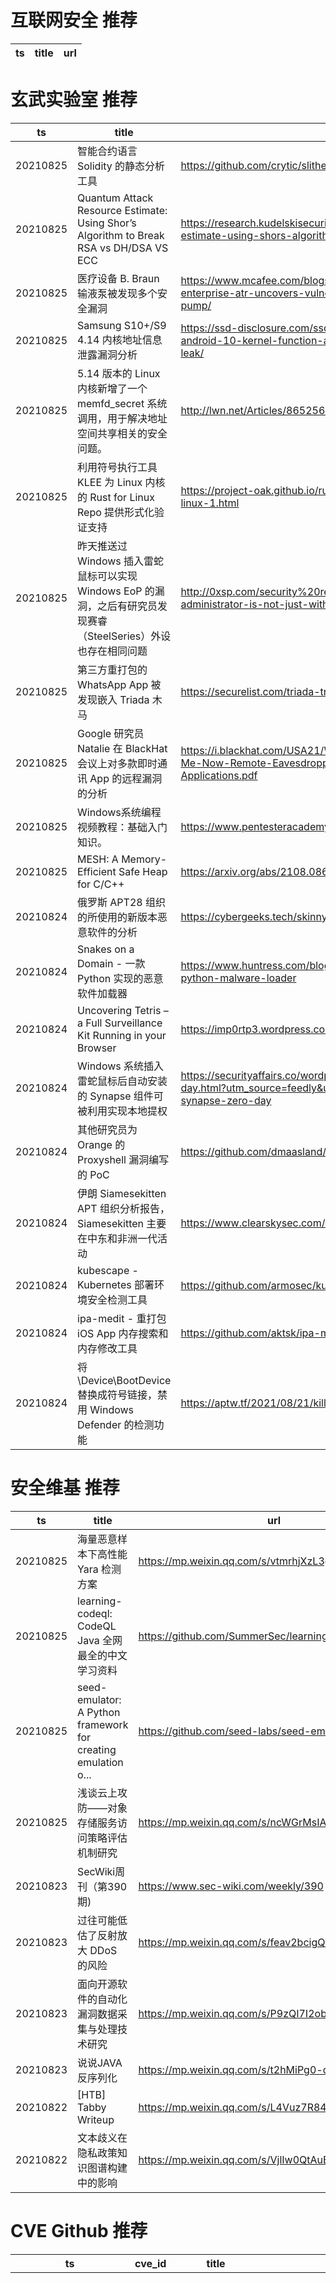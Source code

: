 # 互联网安全 推荐
| ts | title | url| 
| --- | --- | ---| 


# 玄武实验室 推荐
| ts | title | url| 
| --- | --- | ---| 
| 20210825 | 智能合约语言 Solidity 的静态分析工具 | https://github.com/crytic/slither| 
| 20210825 | Quantum Attack Resource Estimate: Using Shor’s Algorithm to Break RSA vs DH/DSA VS ECC | https://research.kudelskisecurity.com/2021/08/24/quantum-attack-resource-estimate-using-shors-algorithm-to-break-rsa-vs-dh-dsa-vs-ecc/| 
| 20210825 | 医疗设备 B. Braun 输液泵被发现多个安全漏洞 | https://www.mcafee.com/blogs/enterprise/mcafee-enterprise-atr/mcafee-enterprise-atr-uncovers-vulnerabilities-in-globally-used-b-braun-infusion-pump/| 
| 20210825 | Samsung S10+/S9 4.14 内核地址信息泄露漏洞分析 | https://ssd-disclosure.com/ssd-advisory-samsung-s10-s9-kernel-4-14-android-10-kernel-function-address-text-and-heap-address-information-leak/| 
| 20210825 | 5.14 版本的 Linux 内核新增了一个 memfd_secret 系统调用，用于解决地址空间共享相关的安全问题。 | http://lwn.net/Articles/865256/| 
| 20210825 | 利用符号执行工具 KLEE 为 Linux 内核的 Rust for Linux Repo 提供形式化验证支持 | https://project-oak.github.io/rust-verification-tools/2021/08/22/rust-on-linux-1.html| 
| 20210825 | 昨天推送过 Windows 插入雷蛇鼠标可以实现 Windows EoP 的漏洞，之后有研究员发现赛睿（SteelSeries）外设也存在相同问题 | http://0xsp.com/security%20research%20&%20development%20(SRD)/local-administrator-is-not-just-with-razer-it-is-possible-for-all| 
| 20210825 | 第三方重打包的 WhatsApp App 被发现嵌入 Triada 木马 | https://securelist.com/triada-trojan-in-whatsapp-mod/103679/| 
| 20210825 | Google 研究员 Natalie 在 BlackHat 会议上对多款即时通讯 App 的远程漏洞的分析 | https://i.blackhat.com/USA21/Wednesday-Handouts/us-21-Can-You-Hear-Me-Now-Remote-Eavesdropping-Vulnerabilities-In-Mobile-Messaging-Applications.pdf| 
| 20210825 | Windows系统编程视频教程：基础入门知识。 | https://www.pentesteracademy.com/course?id=51| 
| 20210825 | MESH: A Memory-Efficient Safe Heap for C/C++ | https://arxiv.org/abs/2108.08683| 
| 20210824 | 俄罗斯 APT28 组织的所使用的新版本恶意软件的分析 | https://cybergeeks.tech/skinnyboy-apt28/| 
| 20210824 | Snakes on a Domain - 一款 Python 实现的恶意软件加载器 | https://www.huntress.com/blog/snakes-on-a-domain-an-analysis-of-a-python-malware-loader| 
| 20210824 | Uncovering Tetris – a Full Surveillance Kit Running in your Browser | https://imp0rtp3.wordpress.com/2021/08/12/tetris/| 
| 20210824 | Windows 系统插入雷蛇鼠标后自动安装的 Synapse 组件可被利用实现本地提权 | https://securityaffairs.co/wordpress/121385/hacking/razer-synapse-zero-day.html?utm_source=feedly&utm_medium=rss&utm_campaign=razer-synapse-zero-day| 
| 20210824 | 其他研究员为 Orange 的 Proxyshell 漏洞编写的 PoC | https://github.com/dmaasland/proxyshell-poc| 
| 20210824 | 伊朗 Siamesekitten APT 组织分析报告，Siamesekitten 主要在中东和非洲一代活动 | https://www.clearskysec.com/wp-content/uploads/2021/08/Siamesekitten.pdf| 
| 20210824 | kubescape - Kubernetes 部署环境安全检测工具 | https://github.com/armosec/kubescape| 
| 20210824 | ipa-medit - 重打包 iOS App 内存搜索和内存修改工具 | https://github.com/aktsk/ipa-medit| 
| 20210824 | 将 \Device\BootDevice 替换成符号链接，禁用 Windows Defender 的检测功能 | https://aptw.tf/2021/08/21/killing-defender.html| 


# 安全维基 推荐
| ts | title | url| 
| --- | --- | ---| 
| 20210825 | 海量恶意样本下高性能 Yara 检测方案 | https://mp.weixin.qq.com/s/vtmrhjXzL3gj8m_1uwgtmw| 
| 20210825 | learning-codeql: CodeQL Java 全网最全的中文学习资料 | https://github.com/SummerSec/learning-codeql| 
| 20210825 | seed-emulator: A Python framework for creating emulation o... | https://github.com/seed-labs/seed-emulator| 
| 20210825 | 浅谈云上攻防——对象存储服务访问策略评估机制研究 | https://mp.weixin.qq.com/s/ncWGrMsIAvh9HEK1QC5IGQ| 
| 20210823 | SecWiki周刊（第390期) | https://www.sec-wiki.com/weekly/390| 
| 20210823 | 过往可能低估了反射放大 DDoS 的风险 | https://mp.weixin.qq.com/s/feav2bcigQScbze4C5psSw| 
| 20210823 | 面向开源软件的自动化漏洞数据采集与处理技术研究 | https://mp.weixin.qq.com/s/P9zQI7I2obCpov_LMIeKIw| 
| 20210823 | 说说JAVA反序列化 | https://mp.weixin.qq.com/s/t2hMiPg0-qrgGIyysG9e_A| 
| 20210822 | [HTB] Tabby Writeup | https://mp.weixin.qq.com/s/L4Vuz7R84WbZz5GAtkJabQ| 
| 20210822 | 文本歧义在隐私政策知识图谱构建中的影响 | https://mp.weixin.qq.com/s/VjlIw0QtAuBZXEORotDrwA| 


# CVE Github 推荐
| ts | cve_id | title | url | cve_detail| 
| --- | --- | --- | --- | ---| 
| 20210825T19:26:24Z | CVE-2021-3490 | Null | https://github.com/chompie1337/Linux_LPE_eBPF_CVE-2021-3490 | The eBPF ALU32 bounds tracking for bitwise ops (AND, OR and XOR) in the Linux kernel did not properly update 32-bit bounds, which could be turned into out of bounds reads and writes in the Linux kernel and therefore, arbitrary code execution. This issue was fixed via commit 049c4e13714e (%bpf: Fix alu32 const subreg bound tracking on bitwise operations%) (v5.13-rc4) and backported to the stable kernels in v5.12.4, v5.11.21, and v5.10.37. The AND/OR issues were introduced by commit 3f50f132d840 (%bpf: Verifier, do explicit ALU32 bounds tracking%) (5.7-rc1) and the XOR variant was introduced by 2921c90d4718 (%bpf:Fix a verifier failure with xor%) ( 5.10-rc1).| 
| 20210825T17:41:16Z | CVE-2021-39475 | Found multiple XSS vulnerabilities within PhoenixCart 1.0.8.0 | https://github.com/W4RCL0UD/CVE-2021-39475 | 未查询到CVE信息| 
| 20210825T17:39:15Z | CVE-2021-39476 | Null | https://github.com/W4RCL0UD/CVE-2021-39476 | 未查询到CVE信息| 
| 20210825T17:22:58Z | CVE-2021-37589 | Exploit to Virtua Software.  | https://github.com/LucaRibeiro/CVE-2021-37589 | 未查询到CVE信息| 
| 20210825T16:17:25Z | cve-2021-3449 | CVE-2021-3449 OpenSSL denial-of-service exploit 👨🏻‍💻 | https://github.com/terorie/cve-2021-3449 | An OpenSSL TLS server may crash if sent a maliciously crafted renegotiation ClientHello message from a client. If a TLSv1.2 renegotiation ClientHello omits the signature_algorithms extension (where it was present in the initial ClientHello), but includes a signature_algorithms_cert extension then a NULL pointer dereference will result, leading to a crash and a denial of service attack. A server is only vulnerable if it has TLSv1.2 and renegotiation enabled (which is the default configuration). OpenSSL TLS clients are not impacted by this issue. All OpenSSL 1.1.1 versions are affected by this issue. Users of these versions should upgrade to OpenSSL 1.1.1k. OpenSSL 1.0.2 is not impacted by this issue. Fixed in OpenSSL 1.1.1k (Affected 1.1.1-1.1.1j).| 
| 20210825T04:26:10Z | CVE-2021-39512 | Unauthenticated CSRF Account TakeOver in BigTreeCMS v4.4.14 | https://github.com/guusec/CVE-2021-39512-BigTreeCMS-v4.4.14-AccountTakeOver | 未查询到CVE信息| 
| 20210824T10:52:01Z | CVE-2020-15368 | How to exploit a vulnerable windows driver. Exploit for AsrDrv104.sys | https://github.com/stong/CVE-2020-15368 | AsrDrv103.sys in the ASRock RGB Driver does not properly restrict access from user space, as demonstrated by triggering a triple fault via a request to zero CR3.| 
| 20210824T08:44:13Z | CVE-2020-6308 | Exploit script for SAP Business Objects SSRF | https://github.com/TheMMMdev/CVE-2020-6308 | SAP BusinessObjects Business Intelligence Platform (Web Services) versions - 410, 420, 430, allows an unauthenticated attacker to inject arbitrary values as CMS parameters to perform lookups on the internal network which is otherwise not accessible externally. On successful exploitation, attacker can scan internal network to determine internal infrastructure and gather information for further attacks like remote file inclusion, retrieve server files, bypass firewall and force the vulnerable server to perform malicious requests, resulting in a Server-Side Request Forgery vulnerability.| 
| 20210824T04:59:15Z | CVE-2021-30551 | my exp for chrome V8 CVE-2021-30551 | https://github.com/xmzyshypnc/CVE-2021-30551 | Type confusion in V8 in Google Chrome prior to 91.0.4472.101 allowed a remote attacker to potentially exploit heap corruption via a crafted HTML page.| 
| 20210823T21:49:01Z | CVE-2021- | Remote Code Execution at Rittal | https://github.com/asang17/CVE-2021-RCE | 未查询到CVE信息| 


# klee on Github 推荐
| ts | title | url | stars | forks| 
| --- | --- | --- | --- | ---| 
| 20210825T15:10:27Z | An open-source Chinese font derived from Fontworks% Klee One. 一款基于 FONTWORKS 的 Klee One 的开源中文字体。 | https://github.com/lxgw/LxgwWenKai | 2653 | 68| 
| 20210825T11:30:19Z | Symbiotic is a tool for finding bugs in computer programs based on instrumentation, program slicing and KLEE | https://github.com/staticafi/symbiotic | 220 | 36| 
| 20210825T11:27:00Z | RVT is a collection of tools/libraries to support both static and dynamic verification of Rust programs. | https://github.com/project-oak/rust-verification-tools | 172 | 19| 
| 20210825T09:21:22Z | A RISC-V RV32 virtual prototype based on riscv-vp with symbolic execution support | https://github.com/agra-uni-bremen/symex-vp | 2 | 0| 
| 20210824T07:55:33Z | Null | https://github.com/pansilup/cgc-prgs-for-klee-seed-mode | 0 | 0| 
| 20210824T07:26:30Z | Null | https://github.com/kamosika179/kleegame | 0 | 0| 
| 20210823T03:31:51Z | Scala library for generating and manipulation of images treated as a point => color function. | https://github.com/skac112/klee | 0 | 0| 
| 20210822T23:52:08Z | Create CFGs and compute complexity metrics for Python, C++, and Java code. | https://github.com/hmc-alpaqa/metrinome | 18 | 0| 
| 20210822T21:29:17Z | Git Blog | https://github.com/klee30810/klee30810.github.io | 0 | 0| 
| 20210822T01:03:10Z | hexo博客数据 | https://github.com/KleePaimon/KleePaimon.github.io | 0 | 0| 


# s2e on Github 推荐
| ts | title | url | stars | forks| 
| --- | --- | --- | --- | ---| 
| 20210818T17:05:58Z | Null | https://github.com/Chanel-B/S2E-FINAL-PROJECT | 0 | 0| 
| 20210811T20:16:36Z | S2E: A platform for multi-path program analysis with selective symbolic execution. | https://github.com/S2E/s2e | 146 | 36| 
| 20210810T08:32:24Z | Null | https://github.com/yuvalkirstain/s2e-coref | 12 | 5| 


# exploit on Github 推荐
| ts | title | url | stars | forks| 
| --- | --- | --- | --- | ---| 
| 20210826T00:02:59Z | Open-Source Vulnerability Intelligence Center - Unified source of vulnerability, exploit and threat Intelligence feeds | https://github.com/Patrowl/PatrowlHearsData | 29 | 15| 
| 20210825T23:44:28Z | GEF (GDB Enhanced Features) - a modern experience for GDB with advanced debugging features for exploit developers & reverse engineers ☢ | https://github.com/hugsy/gef | 3847 | 532| 
| 20210825T23:41:37Z | Exploits that I have written either on my own or inspired by other POCs | https://github.com/VWolt/Other-Exploits | 0 | 0| 
| 20210825T23:27:21Z | Root shell exploit for several Xiaomi routers: 4A Gigabit, 4A 100M, 4, 4C, 3Gv2, 4Q, miWifi 3C... | https://github.com/acecilia/OpenWRTInvasion | 510 | 108| 
| 20210825T23:20:00Z | Null | https://github.com/smokeroots/EXPLOIT-BUFFER-OVERFLOW | 0 | 0| 
| 20210825T21:52:53Z | A series of CTF/hacking challenge solutions for binary exploitation(or pwn)/reverse engineering/vulnerability research/memory corruption(or whatever term you use) | https://github.com/docfate111/binary_exploitation | 0 | 0| 
| 20210825T21:35:12Z | This repository is primarily maintained by Omar Santos and includes thousands of resources related to ethical hacking  / penetration testing, digital forensics and incident response (DFIR), vulnerability research, exploit development, reverse engineering, and more. | https://github.com/The-Art-of-Hacking/h4cker | 9920 | 1656| 
| 20210825T21:27:19Z | This repository contains codes of ICCV2021 paper: SO-Pose: Exploiting Self-Occlusion for Direct 6D Pose Estimation | https://github.com/shangbuhuan13/SO-Pose | 5 | 1| 
| 20210825T20:58:58Z | Null | https://github.com/DevKitteny/exploits | 0 | 0| 
| 20210825T20:56:51Z | Exploit-db (is NOT the official APP). | https://github.com/gaiththewolf/Exploitdb | 1 | 0| 


# backdoor on Github 推荐
| ts | title | url | stars | forks| 
| --- | --- | --- | --- | ---| 
| 20210826T00:13:14Z | A Hidden and Undetectable Remote Access Tool written in C++ and Server in Python3 | https://github.com/Ryan-AW/Windows-Backdoor | 17 | 4| 
| 20210825T18:24:34Z |  Access ADB On Browsers (: | https://github.com/jxroot/adbwebkit | 2 | 0| 
| 20210825T14:09:42Z | TrojanZoo provides a universal pytorch platform to conduct security researches (especially backdoor attacks/defenses) of image classification in deep learning. | https://github.com/ain-soph/trojanzoo | 92 | 16| 
| 20210825T13:49:20Z | Windoor is a Windows Backdoor that uses ssh to gain access to the windows machine.  | https://github.com/Talhamehar007/windoor-ssh | 0 | 0| 
| 20210825T11:16:00Z | Keeping it simple - PHP backdoors. | https://github.com/F-Masood/php-backdoors | 0 | 0| 
| 20210825T11:14:10Z | Mini Shell PDI Perjuangan | https://github.com/Rzzky/PDIP-Shell-Backdoor | 0 | 0| 
| 20210825T09:25:47Z | Applying backdoor attacks to BadNet on MNIST and ResNet on CIFAR10 (for personal use). | https://github.com/vtu81/backdoor_attack | 0 | 0| 
| 20210825T08:24:31Z | A curated list of backdoor learning resources | https://github.com/THUYimingLi/backdoor-learning-resources | 289 | 54| 
| 20210825T05:36:42Z | Golang package for pentest | https://github.com/iIIusi0n/backkit | 3 | 0| 
| 20210825T03:51:54Z | 0.9 | https://github.com/Notme11/LeuxBackdoor | 1 | 0| 


# symbolic execution on Github 推荐
| ts | title | url | stars | forks| 
| --- | --- | --- | --- | ---| 
| 20210825T17:33:05Z | Symbolic execution tool | https://github.com/trailofbits/manticore | 2435 | 361| 
| 20210825T16:42:50Z | A symbolic execution engine for LLVM IR | https://github.com/insufficiently-caffeinated/caffeine | 7 | 4| 
| 20210825T14:24:57Z | Symbolic execution tool for Sail ISA specifications | https://github.com/rems-project/isla | 17 | 3| 
| 20210825T14:06:13Z | Symbolica%s open-source symbolic execution engine. | https://github.com/SymbolicaDev/Symbolica | 4 | 0| 
| 20210825T09:21:22Z | A RISC-V RV32 virtual prototype based on riscv-vp with symbolic execution support | https://github.com/agra-uni-bremen/symex-vp | 2 | 0| 
| 20210825T07:43:43Z | Triton is a Dynamic Binary Analysis (DBA) framework. It provides internal components like a Dynamic Symbolic Execution (DSE) engine, a dynamic taint engine, AST representations of the x86, x86-64, ARM32 and AArch64 Instructions Set Architecture (ISA), SMT simplification passes, an SMT solver interface and, the last but not least, Python bindings. | https://github.com/JonathanSalwan/Triton | 1877 | 390| 
| 20210825T01:04:49Z | SymQEMU: Compilation-based symbolic execution for binaries | https://github.com/eurecom-s3/symqemu | 161 | 20| 
| 20210824T18:10:29Z | The symbolic execution engine powering the K Framework | https://github.com/kframework/kore | 156 | 34| 
| 20210824T05:19:26Z | SymCC: efficient compiler-based symbolic execution | https://github.com/eurecom-s3/symcc | 457 | 69| 
| 20210823T02:55:34Z | A tool for generating nonlinear numerical invariants for C and Java programs.  DIG uses dynamic analysis to infer invariants over program execution traces and applies symbolic execution to inferred invariants. | https://github.com/unsat/dig | 4 | 4| 


# big4 on Github 推荐
| ts | title | url | stars | forks| 
| --- | --- | --- | --- | ---| 
| 20210825T19:27:53Z | Code for NDSS 2021 Paper %Manipulating the Byzantine: Optimizing Model Poisoning Attacks and Defenses Against Federated Learning% | https://github.com/vrt1shjwlkr/NDSS21-Model-Poisoning | 19 | 4| 
| 20210820T00:57:56Z | Original implementation of FlowPrint as in the NDSS %20 paper | https://github.com/Thijsvanede/FlowPrint | 56 | 19| 
| 20210817T08:14:18Z | Code to run the evaluation of our %Obfuscated Access and Search Patterns in Searchable Encryption%, NDSS%21 | https://github.com/simon-oya/NDSS21-osse-evaluation | 3 | 1| 
| 20210815T13:11:06Z | Code for NDSS% 19 paper:  A Systematic Framework to Generate Invariants for Anomaly Detection in Industrial Control Systems | https://github.com/cfeng783/NDSS19_InvariantRuleAD | 2 | 1| 
| 20210811T22:39:00Z | A penetration testing tool for finding file upload bugs (NDSS 2020) | https://github.com/WSP-LAB/FUSE | 159 | 37| 
| 20210802T10:52:04Z | Config files for my GitHub profile. | https://github.com/WlNDSS/WlNDSS | 0 | 0| 


# fuzz on Github 推荐
| ts | title | url | stars | forks| 
| --- | --- | --- | --- | ---| 
| 20210826T00:15:12Z | OSS-Fuzz vulnerabilities for OSV. | https://github.com/google/oss-fuzz-vulns | 22 | 9| 
| 20210826T00:07:32Z | Speech Fuzzer is a tool that can take individual words or phrases and apply mutations to them that mimic real life speech impairments and use these mutated inputs to test real world applications. | https://github.com/bhmurphy/speech-fuzzer | 0 | 0| 
| 20210826T00:04:55Z | .so fuzzing sample. | https://github.com/verifsec/pathcov | 0 | 0| 
| 20210825T23:36:13Z | JQF + Zest: Coverage-guided semantic fuzzing for Java. | https://github.com/rohanpadhye/JQF | 389 | 56| 
| 20210825T23:31:55Z | Null | https://github.com/VeriBlock/fuzz-corpus | 1 | 1| 
| 20210825T23:29:17Z | 32-bit x86 OS capable of running console user application. | https://github.com/scopeInfinity/FuzzyOS | 1 | 0| 
| 20210825T22:47:23Z | OSS-Fuzz - continuous fuzzing for open source software. | https://github.com/google/oss-fuzz | 6576 | 1344| 
| 20210825T22:29:34Z | The fuzzer afl++ is afl with community patches, qemu 5.1 upgrade, collision-free coverage, enhanced laf-intel & redqueen, AFLfast++ power schedules, MOpt mutators, unicorn_mode, and a lot more! | https://github.com/AFLplusplus/AFLplusplus | 2001 | 397| 
| 20210825T22:23:02Z | Null | https://github.com/AdaLogics/fuzz-headers | 1 | 0| 
| 20210825T21:18:36Z | Set of tests for fuzzing engines | https://github.com/google/fuzzer-test-suite | 1208 | 264| 



# 日更新程序
